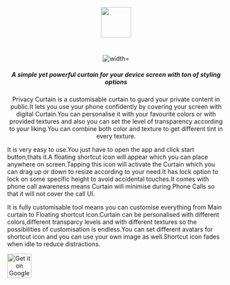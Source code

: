 <div align="center">
<img src="https://lh4.googleusercontent.com/ohV6hrplp9H2JIpplBOj8JdRrzXdTtO7jBLaM9vRKDJW0XshREmBN2FgulUa3WQjulxSAvo=w16383" alt="" width="70px" height="70px">
</div>
<div align="center">
<img height="40px">
</div>
<div align="center">
<img src="https://lh3.googleusercontent.com/TbEI2KQG2MrY90FxDoLeoSIUdF4JDtXpabUW8S9A5myBGSaj-IK7gu9XINcMNFGwv11y=w400-h200-rw" alt=" width="50%">
</div>

<h5 align="center">A simple yet powerful curtain for your device screen with ton of styling options</h5>

<p align="center">Privacy Curtain is a customisable curtain to guard your private content in public.It lets you use your phone confidently by covering your screen with digital Curtain.You can personalise it with your favourite colors or with provided textures and also you can set the level of transparency according to your liking.You can combine both color and texture to get different tint in every texture.

It is very easy to use.You just have to open the app and click start button,thats it.A floating shortcut icon will appear which you can place anywhere on screen.Tapping this icon will
activate the Curtain which you can drag up or down to resize according to your need.It has lock option to lock on some specific height to avoid accidental touches.It comes with phone call awareness means Curtain will minimise during Phone Calls so that it will not cover the call UI.


It is fully customisable tool means you can customise everything from Main curtain to Floating shortcut icon.Curtain can be personalised with different colors,different transparcy levels and with different textures so the possibilities of customisation is endless.You can set different avatars for shortcut icon and you can use your own image as well.Shortcut icon fades when idle to reduce distractions.</p>

<a align="center" href="https://play.google.com/store/apps/details?id=jdevzone.privacy.curtain"><img alt="Get it on Google Play" src="https://play.google.com/intl/en_us/badges/images/generic/en-play-badge.png" height=56px /></a>

